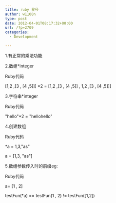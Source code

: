 ```yaml
---
title: ruby 星号
author: w1100n
type: post
date: 2012-04-01T08:17:32+00:00
url: /?p=2709
categories:
  - Development

---
```

1.有正常的乘法功能

2.数组*integer

Ruby代码
  
[1,2 ,[3 , [4 ,5]]] *2 = [1,2 ,[3 , [4 ,5]] , 1,2 ,[3 , [4 ,5]]]

3.字符串*integer

Ruby代码
  
"hello"*2 = "hellohello"

4.创建数组
  
Ruby代码
  
*a = 1,3,"as"
  
a = [1,3, "as"]

5.数组参数传入时的前缀eg:
  
Ruby代码
  
a= [1 , 2]
  
testFun(*a) == testFun(1 , 2) != testFun([1,2])